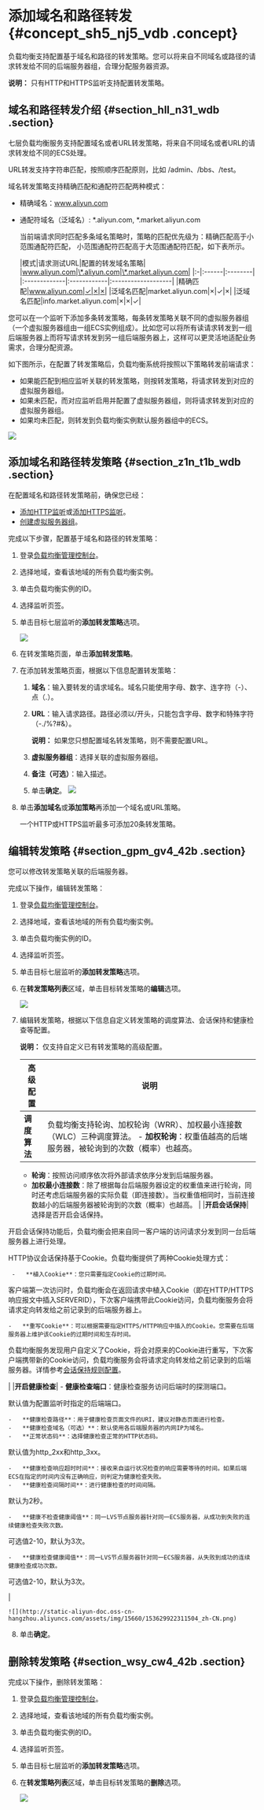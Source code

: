 # 添加域名和路径转发 {#concept_sh5_nj5_vdb .concept}

负载均衡支持配置基于域名和路径的转发策略。您可以将来自不同域名或路径的请求转发给不同的后端服务器组，合理分配服务器资源。

**说明：** 只有HTTP和HTTPS监听支持配置转发策略。

## 域名和路径转发介绍 {#section_hll_n31_wdb .section}

七层负载均衡服务支持配置域名或者URL转发策略，将来自不同域名或者URL的请求转发给不同的ECS处理。

URL转发支持字符串匹配，按照顺序匹配原则，比如 /admin、/bbs、/test。

域名转发策略支持精确匹配和通配符匹配两种模式：

-   精确域名：www.aliyun.com
-   通配符域名（泛域名）: \*.aliyun.com, \*.market.aliyun.com

    当前端请求同时匹配多条域名策略时，策略的匹配优先级为：精确匹配高于小范围通配符匹配， 小范围通配符匹配高于大范围通配符匹配，如下表所示。

    |模式|请求测试URL|配置的转发域名策略|
|www.aliyun.com|\*.aliyun.com|\*.market.aliyun.com|
    |:-|:------|:--------|
    |:-------------|:------------|:-------------------|
    |精确匹配|www.aliyun.com|✓|×|×|
    |泛域名匹配|market.aliyun.com|×|✓|×|
    |泛域名匹配|info.market.aliyun.com|×|×|✓|


您可以在一个监听下添加多条转发策略，每条转发策略关联不同的虚拟服务器组（一个虚拟服务器组由一组ECS实例组成）。比如您可以将所有读请求转发到一组后端服务器上而将写请求转发到另一组后端服务器上，这样可以更灵活地适配业务需求，合理分配资源。

如下图所示，在配置了转发策略后，负载均衡系统将按照以下策略转发前端请求：

-   如果能匹配到相应监听关联的转发策略，则按转发策略，将请求转发到对应的虚拟服务器组。
-   如果未匹配，而对应监听启用并配置了虚拟服务器组，则将请求转发到对应的虚拟服务器组。
-   如果均未匹配，则转发到负载均衡实例默认服务器组中的ECS。

![](http://static-aliyun-doc.oss-cn-hangzhou.aliyuncs.com/assets/img/4135/15362992232798_zh-CN.png)

## 添加域名和路径转发策略 {#section_z1n_t1b_wdb .section}

在配置域名和路径转发策略前，确保您已经：

-   [添加HTTP监听](cn.zh-CN/用户指南（新版控制台）/监听/添加HTTP监听.md#)或[添加HTTPS监听](cn.zh-CN/用户指南（新版控制台）/监听/添加HTTPS监听.md#)。
-   [创建虚拟服务器组](cn.zh-CN/用户指南（旧版，即将下线）/后端服务器/创建虚拟服务器组.md#)。

完成以下步骤，配置基于域名和路径的转发策略：

1.  登录[负载均衡管理控制台](https://slb.console.aliyun.com/slb)。
2.  选择地域，查看该地域的所有负载均衡实例。
3.  单击负载均衡实例的ID。
4.  选择监听页签。
5.  单击目标七层监听的**添加转发策略**选项。

    ![](http://static-aliyun-doc.oss-cn-hangzhou.aliyuncs.com/assets/img/15660/15362992237453_zh-CN.png)

6.  在转发策略页面，单击**添加转发策略**。
7.  在添加转发策略页面，根据以下信息配置转发策略：

    1.  **域名**：输入要转发的请求域名。域名只能使用字母、数字、连字符（-）、点（.）。
    2.  **URL**：输入请求路径。路径必须以/开头，只能包含字母、数字和特殊字符（-./%?\#&）。

        **说明：** 如果您只想配置域名转发策略，则不需要配置URL。

    3.  **虚拟服务器组**：选择关联的虚拟服务器组。
    4.  **备注（可选）**：输入描述。
    5.  单击**确定**。
    ![](http://static-aliyun-doc.oss-cn-hangzhou.aliyuncs.com/assets/img/15660/15362992237463_zh-CN.png)

8.  单击**添加域名**或**添加策略**再添加一个域名或URL策略。

    一个HTTP或HTTPS监听最多可添加20条转发策略。


## 编辑转发策略 {#section_gpm_gv4_42b .section}

您可以修改转发策略关联的后端服务器。

完成以下操作，编辑转发策略：

1.  登录[负载均衡管理控制台](https://slb.console.aliyun.com/slb)。
2.  选择地域，查看该地域的所有负载均衡实例。
3.  单击负载均衡实例的ID。
4.  选择监听页签。
5.  单击目标七层监听的**添加转发策略**选项。
6.  在**转发策略列表**区域，单击目标转发策略的**编辑**选项。

    ![](http://static-aliyun-doc.oss-cn-hangzhou.aliyuncs.com/assets/img/15660/15362992237464_zh-CN.png)

7.  编辑转发策略，根据以下信息自定义转发策略的调度算法、会话保持和健康检查等配置。

    **说明：** 仅支持自定义已有转发策略的高级配置。

    |高级配置|说明|
    |----|--|
    |**调度算法**|负载均衡支持轮询、加权轮询（WRR）、加权最小连接数（WLC）三种调度算法。    -   **加权轮询**：权重值越高的后端服务器，被轮询到的次数（概率）也越高。
    -   **轮询**：按照访问顺序依次将外部请求依序分发到后端服务器。
    -   **加权最小连接数**：除了根据每台后端服务器设定的权重值来进行轮询，同时还考虑后端服务器的实际负载（即连接数）。当权重值相同时，当前连接数越小的后端服务器被轮询到的次数（概率）也越高。
|
    |**开启会话保持**| 选择是否开启会话保持。

 开启会话保持功能后，负载均衡会把来自同一客户端的访问请求分发到同一台后端服务器上进行处理。

 HTTP协议会话保持基于Cookie。负载均衡提供了两种Cookie处理方式：

     -   **植入Cookie**：您只需要指定Cookie的过期时间。

客户端第一次访问时，负载均衡会在返回请求中植入Cookie（即在HTTP/HTTPS响应报文中插入SERVERID），下次客户端携带此Cookie访问，负载均衡服务会将请求定向转发给之前记录到的后端服务器上。

    -   **重写Cookie**：可以根据需要指定HTTPS/HTTP响应中插入的Cookie。您需要在后端服务器上维护该Cookie的过期时间和生存时间。

负载均衡服务发现用户自定义了Cookie，将会对原来的Cookie进行重写，下次客户端携带新的Cookie访问，负载均衡服务会将请求定向转发给之前记录到的后端服务器。详情参考[会话保持规则配置](../cn.zh-CN/最佳实践/配置服务器Cookie.md#)。

 |
    |**开启健康检查**|     -   **健康检查端口**：健康检查服务访问后端时的探测端口。

默认值为配置监听时指定的后端端口。

    -   **健康检查路径**：用于健康检查页面文件的URI，建议对静态页面进行检查。
    -   **健康检查域名（可选）**：默认使用各后端服务器的内网IP为域名。
    -   **正常状态码**：选择健康检查正常的HTTP状态码。

默认值为http\_2xx和http\_3xx。

    -   **健康检查响应超时时间**：接收来自运行状况检查的响应需要等待的时间。如果后端ECS在指定的时间内没有正确响应，则判定为健康检查失败。
    -   **健康检查间隔时间**：进行健康检查的时间间隔。

默认为2秒。

    -   **健康不检查健康阈值**：同一LVS节点服务器针对同一ECS服务器，从成功到失败的连续健康检查失败次数。

可选值2-10，默认为3次。

    -   **健康检查健康阈值**：同一LVS节点服务器针对同一ECS服务器，从失败到成功的连续健康检查成功次数。

可选值2-10，默认为3次。

 |

    ![](http://static-aliyun-doc.oss-cn-hangzhou.aliyuncs.com/assets/img/15660/153629922311504_zh-CN.png)

8.  单击**确定**。

## 删除转发策略 {#section_wsy_cw4_42b .section}

完成以下操作，删除转发策略：

1.  登录[负载均衡管理控制台](https://slb.console.aliyun.com/slb)。
2.  选择地域，查看该地域的所有负载均衡实例。
3.  单击负载均衡实例的ID。
4.  选择监听页签。
5.  单击目标七层监听的**添加转发策略**选项。
6.  在**转发策略列表**区域，单击目标转发策略的**删除**选项。

    ![](http://static-aliyun-doc.oss-cn-hangzhou.aliyuncs.com/assets/img/15660/15362992237465_zh-CN.png)


